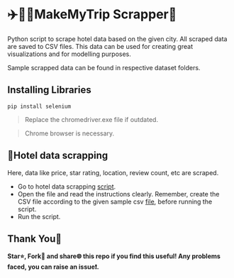 # ✈️🏨🚈MakeMyTrip Scrapper🤖
 Python script to scrape hotel data based on the given city. All scraped data are saved to CSV files. This data can be used for creating great visualizations and for modelling purposes. 
 
 Sample scrapped data can be found in respective dataset folders.

 ## Installing Libraries
 `pip install selenium`
 > Replace the chromedriver.exe file if outdated.

 > Chrome browser is necessary.
 ## 🏨Hotel data scrapping
 Here, data like price, star rating, location, review count, etc are scraped.
 - Go to hotel data scrapping [script]([https://github.com/andrew-geeks/MakeMyTrip-scrapper/](https://github.com/andrew-geeks/MakeMyTrip-scrapper/blob/main/hotel_scrapper.py)).
 - Open the file and read the instructions clearly. Remember, create the CSV file according to the given sample csv [file](https://github.com/andrew-geeks/MakeMyTrip-scrapper/blob/main/sample_dataset.csv), before running the script.
 - Run the script.


## Thank You🙏
**Star⭐, Fork🍴 and share🌐 this repo if you find this useful! Any problems faced, you can raise an issue❗.**
 
